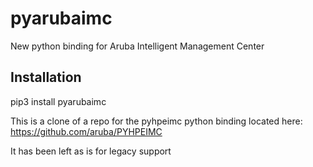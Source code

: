 # pyarubaimc
New python binding for Aruba Intelligent Management Center
## Installation

pip3 install pyarubaimc

This is a clone of a repo for the pyhpeimc python binding located
here: https://github.com/aruba/PYHPEIMC

It has been left as is for legacy support
